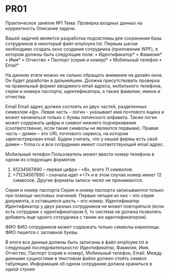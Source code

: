 # PR01
Практическое занятие №1
Тема: Проверка входных данных на корректность Описание задачи. 

Вашей задачей является разработка подсистемы для сохранения базы 
сотрудников в некоторый файл employee.txt. 
Первым шагом необходимо создать окно создания сотрудника 
(приложение WPF), в котором должны быть следующие поля:
• Идентификатор* 
• Фамилия* 
• Имя* 
• Отчество 
• Паспорт (серия и номер)* 
• Мобильный телефон 
• Email* 

На данном этапе можно не сильно обращать внимание на дизайн окна. 
Он будет доработан в дальнейшем. 
Должна присутствовать проверка на правильный формат вводимого 
email адреса, мобильного телефона, серии и номера паспорта, идентификатора, 
а также фамилии, имени и отчества. 

Email 
Email адрес должен состоять из двух частей, разделенных символом 
«@». Левая часть – логин - указывает имя почтового ящика и может 
начинаться только с буквы латинского алфавита. Также логин может 
содержать цифры и символ нижнего подчеркивания (соответственно, если 
такие символы не являются первыми). Правая часть – домен – это URL 
почтового сервиса, на котором зарегистрирован email. Будем считать, что у 
нашей фирмы есть свой домен – firma.ru и все сотрудники имеют 
соответствующий email адрес. 

Мобильный телефон 
Пользователь может ввести номер телефона в одном из следующих
форматов: 
1. 81234567890 – первая цифра – «8», всего 11 символов. 
2. +71234567890 – сначала идет «+7» и в этом случае номер имеет 12 
символов. 
Другие форматы записи чисел не принимаются. 

Серия и номер паспорта 
Серия и номер паспорта записываются только при помощи числовых 
значений. Первые четыре из них – это серия документа, а оставшиеся шесть –
его номер. 
Идентификатор 
Идентификатор у двух разных сотрудников не может повторяться (если 
есть сотрудник с идентификатором 5, то система не должна позволять 
добавить еще одного сотрудника с таким же идентификатором). 

ФИО 
ФИО сотрудников может содержать только символы кириллицы. ФИО 
пишется с заглавной буквы. 


В итоге все данные должны быть записаны в файл employee.txt в 
следующей последовательности: Идентификатор, Фамилия, Имя, Отчество, 
Паспорт (серия и номер), Мобильный телефон, Email. Между данными 
сущностями в текстовом файле должен стоять символ табуляции. Информация 
об одном сотруднике должна храниться в одной строке
